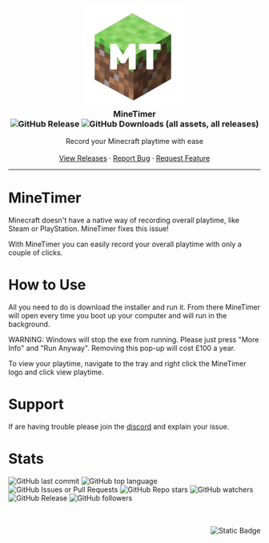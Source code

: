 <!-- Project Logo -->
<h3 align="center">
<a href="/" style="text-decoration: none">
  <img src='https://github.com/Goofert42/MineTimer/blob/main/MineTimer-Icon-GitHub.png' width=200px>
  <br/ >
  MineTimer
  <br />
  <img alt="GitHub Release" src="https://img.shields.io/github/v/release/Goofert42/MineTimer" href="./releases/tag/v1.1">
  <img alt="GitHub Downloads (all assets, all releases)" src="https://img.shields.io/github/downloads/Goofert42/MineTimer/total">
</a></h3>

<p align="center">
    Record your Minecraft playtime with ease
    <br />
    <br />
    <a href="https://github.com/Goofert42/MineTimer/releases">View Releases</a>
    ·
    <a href="https://github.com/Goofert42/MineTimer/issues">Report Bug</a>
    ·
    <a href="https://github.com/Goofert42/MineTimer/issues">Request Feature</a>
    <br />
    
  </p>
</p>

-----
# MineTimer
Minecraft doesn't have a native way of recording overall playtime, like Steam or PlayStation. MineTimer fixes this issue! 

With MineTimer you can easily record your overall playtime with only a couple of clicks.

# How to Use
All you need to do is download the installer and run it. From there MineTimer will open every time you boot up your computer and will run in the background.

WARNING: Windows will stop the exe from running. Please just press "More Info" and "Run Anyway". Removing this pop-up will cost £100 a year.

To view your playtime, navigate to the tray and right click the MineTimer logo and click view playtime.

# Support
If are having trouble please join the [discord](https://discord.gg/u3NDJycP5v) and explain your issue.

# Stats
![GitHub last commit](https://img.shields.io/github/last-commit/Goofert42/MineTimer) ![GitHub top language](https://img.shields.io/github/languages/top/Goofert42/MineTimer) ![GitHub Issues or Pull Requests](https://img.shields.io/github/issues/Goofert42/MineTimer) ![GitHub Repo stars](https://img.shields.io/github/stars/Goofert42/MineTimer) ![GitHub watchers](https://img.shields.io/github/watchers/Goofert42/MineTimer) ![GitHub Release](https://img.shields.io/github/v/release/Goofert42/MineTimer) ![GitHub followers](https://img.shields.io/github/followers/Goofert42)

<div align="right">
  <br />
  <br />
  <img alt="Static Badge" src="https://img.shields.io/badge/Made_by-Goofert42-blue" href="https://github.com/Goofert42/">
</div>
